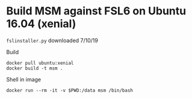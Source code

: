 # Build MSM against FSL6 on Ubuntu 16.04 (xenial)

`fslinstaller.py` downloaded 7/10/19

Build

```
docker pull ubuntu:xenial
docker build -t msm .
```

Shell in image

```
docker run --rm -it -v $PWD:/data msm /bin/bash
```

